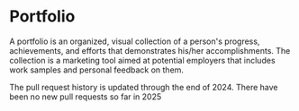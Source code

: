 # Portfolio
A portfolio is an organized, visual collection of a person's progress, achievements, and efforts that demonstrates his/her accomplishments. The collection is a marketing tool aimed at potential employers that includes work samples and personal feedback on them.

The pull request history is updated through the end of 2024. There have been no new pull requests so far in 2025
